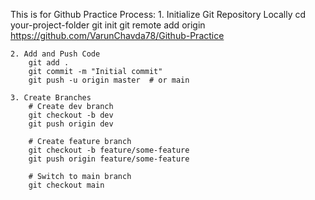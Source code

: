 This is for Github Practice
Process:
    1. Initialize Git Repository Locally
        cd your-project-folder git init
        git remote add origin https://github.com/VarunChavda78/Github-Practice
    
    2. Add and Push Code
        git add .
        git commit -m "Initial commit"
        git push -u origin master  # or main

    3. Create Branches
        # Create dev branch
        git checkout -b dev
        git push origin dev

        # Create feature branch
        git checkout -b feature/some-feature
        git push origin feature/some-feature

        # Switch to main branch 
        git checkout main
